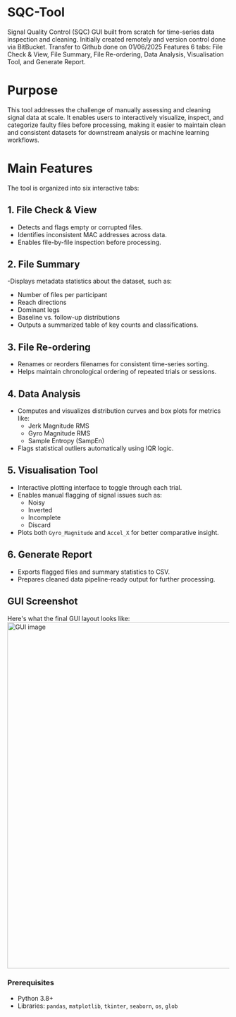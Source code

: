 # SQC-Tool
Signal Quality Control (SQC) GUI built from scratch for time-series data inspection and cleaning. 
Initially created remotely and version control done via BitBucket. Transfer to Github done on 01/06/2025
Features 6 tabs: File Check &amp; View, File Summary, File Re-ordering, Data Analysis, Visualisation Tool, and Generate Report.

# Purpose

This tool addresses the challenge of manually assessing and cleaning signal data at scale. It enables users to interactively visualize, inspect, and categorize faulty files before processing, making it easier to maintain clean and consistent datasets for downstream analysis or machine learning workflows.

# Main Features

The tool is organized into six interactive tabs:

## 1. File Check & View
- Detects and flags empty or corrupted files.
- Identifies inconsistent MAC addresses across data.
- Enables file-by-file inspection before processing.

## 2. File Summary
-Displays metadata statistics about the dataset, such as:
  - Number of files per participant
  - Reach directions
  - Dominant legs
  - Baseline vs. follow-up distributions
- Outputs a summarized table of key counts and classifications.

## 3. File Re-ordering
- Renames or reorders filenames for consistent time-series sorting.
- Helps maintain chronological ordering of repeated trials or sessions.

## 4. Data Analysis
- Computes and visualizes distribution curves and box plots for metrics like:
  - Jerk Magnitude RMS
  - Gyro Magnitude RMS
  - Sample Entropy (SampEn)
- Flags statistical outliers automatically using IQR logic.

## 5. Visualisation Tool
- Interactive plotting interface to toggle through each trial.
- Enables manual flagging of signal issues such as:
  - Noisy
  - Inverted
  - Incomplete
  - Discard
- Plots both `Gyro_Magnitude` and `Accel_X` for better comparative insight.

## 6. Generate Report
- Exports flagged files and summary statistics to CSV.
- Prepares cleaned data pipeline-ready output for further processing.

## GUI Screenshot

Here's what the final GUI layout looks like:
<img width="785" alt="GUI image" src="https://github.com/user-attachments/assets/24e91253-22e8-476f-b88e-4c39bed31736" />

### Prerequisites
- Python 3.8+
- Libraries: `pandas`, `matplotlib`, `tkinter`, `seaborn`, `os`, `glob`


